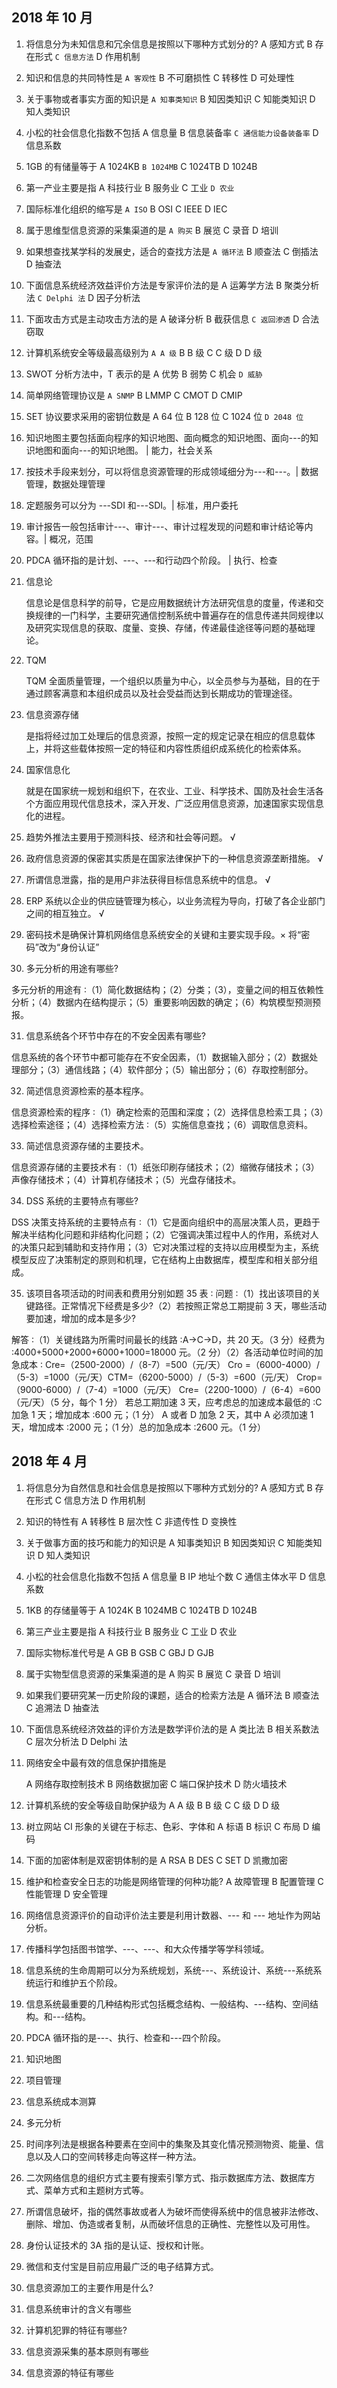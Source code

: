 ## 2018 年 10 月

1. 将信息分为未知信息和冗余信息是按照以下哪种方式划分的?
   A 感知方式
   B 存在形式
   `C 信息方法`
   D 作用机制
2. 知识和信息的共同特性是
   `A 客观性`
   B 不可磨损性
   C 转移性
   D 可处理性
3. 关于事物或者事实方面的知识是
   `A 知事类知识`
   B 知因类知识
   C 知能类知识
   D 知人类知识
4. 小松的社会信息化指数不包括
   A 信息量
   B 信息装备率
   `C 通信能力设备装备率`
   D 信息系数
5. 1GB 的有储量等于
   A 1024KB
   `B 1024MB`
   C 1024TB
   D 1024B
6. 第一产业主要是指
   A 科技行业
   B 服务业
   C 工业
   `D 农业`
7. 国际标准化组织的缩写是
   `A ISO`
   B OSI
   C IEEE
   D IEC
8. 属于思维型信息资源的采集渠道的是
   `A 购买`
   B 展览
   C 录音
   D 培训
9. 如果想查找某学科的发展史，适合的查找方法是
   `A 循环法`
   B 顺查法
   C 倒插法
   D 抽查法
10. 下面信息系统经济效益评价方法是专家评价法的是
    A 运筹学方法
    B 聚类分析法
    `C Delphi 法`
    D 因子分析法

11. 下面攻击方式是主动攻击方法的是
    A 破译分析
    B 截获信息
    `C 返回渗透`
    D 合法窃取
12. 计算机系统安全等级最高级别为
    `A A 级`
    B B 级
    C C 级
    D D 级
13. SWOT 分析方法中，T 表示的是
    A 优势
    B 弱势
    C 机会
    `D 威胁`
14. 简单网络管理协议是
    `A SNMP`
    B LMMP
    C CMOT
    D CMIP
15. SET 协议要求采用的密钥位数是
    A 64 位
    B 128 位
    C 1024 位
    `D 2048 位`

16. 知识地图主要包括面向程序的知识地图、面向概念的知识地图、面向---的知识地图和面向---的知识地图。 | 能力，社会关系
17. 按技术手段来划分，可以将信息资源管理的形成领域细分为---和---。| 数据管理，数据处理管理
18. 定题服务可以分为 ---SDI 和---SDI。| 标准，用户委托
19. 审计报告一般包括审计---、审计---、审计过程发现的问题和审计结论等内容。| 概况，范围
20. PDCA 循环指的是计划、---、---和行动四个阶段。 | 执行、检查

21. 信息论

    信息论是信息科学的前导，它是应用数据统计方法研究信息的度量，传递和交换规律的一门科学，主要研究通信控制系统中普遍存在的信息传递共同规律以及研究实现信息的获取、度量、变换、存储，传递最佳途径等问题的基础理论。

22. TQM

    TQM 全面质量管理，一个组织以质量为中心，以全员参与为基础，目的在于通过顾客满意和本组织成员以及社会受益而达到长期成功的管理途径。

23. 信息资源存储

    是指将经过加工处理后的信息资源，按照一定的规定记录在相应的信息载体上，并将这些载体按照一定的特征和内容性质组织成系统化的检索体系。

24. 国家信息化

    就是在国家统一规划和组织下，在农业、工业、科学技术、国防及社会生活各个方面应用现代信息技术，深入开发、广泛应用信息资源，加速国家实现信息化的进程。

25. 趋势外推法主要用于预测科技、经济和社会等问题。 √
26. 政府信息资源的保密其实质是在国家法律保护下的一种信息资源垄断措施。 √
27. 所谓信息泄露，指的是用户非法获得目标信息系统中的信息。 √
28. ERP 系统以企业的供应链管理为核心，以业务流程为导向，打破了各企业部门之间的相互独立。 √
29. 密码技术是确保计算机网络信息系统安全的关键和主要实现手段。× 将“密码”改为“身份认证”

30. 多元分析的用途有哪些?

多元分析的用途有 ∶（1）简化数据结构；（2）分类；（3），变量之间的相互依赖性分析；（4）数据内在结构提示；（5）重要影响因数的确定；（6）构筑模型预测预报。

31. 信息系统各个环节中存在的不安全因素有哪些?

信息系统的各个环节中都可能存在不安全因素，（1）数据输入部分；（2）数据处理部分；（3）通信线路；（4）软件部分；（5）输出部分；（6）存取控制部分。

32. 简述信息资源检索的基本程序。

信息资源检索的程序 ∶（1）确定检索的范围和深度；（2）选择信息检索工具；（3）选择检索途径；（4）选择检索方法 ∶（5）实施信息查找；（6）调取信息资料。

33. 简述信息资源存储的主要技术。

信息资源存储的主要技术有 ∶（1）纸张印刷存储技术；（2）缩微存储技术；（3）声像存储技术；（4）计算机存储技术；（5）光盘存储技术。

34. DSS 系统的主要特点有哪些?

DSS 决策支持系统的主要特点有 ∶（1）它是面向组织中的高层决策人员，更趋于解决半结构化问题和非结构化问题；（2）它强调决策过程中人的作用，系统对人的决策只起到辅助和支持作用；（3）它对决策过程的支持以应用模型为主，系统模型反应了决策制定的原则和机理，它在结构上由数据库，模型库和相关部分组成。

35. 该项目各项活动的时间表和费用分别如题 35 表 ∶ 问题 ∶（1）找出该项目的关键路径。正常情况下经费是多少?（2）若按照正常总工期提前 3 天，哪些活动要加速，增加的成本是多少?

解答 ∶（1）关键线路为所需时间最长的线路 ∶A→C→D，共 20 天。（3 分）经费为 ∶4000+5000+2000+6000+1000=18000 元。（2 分）（2）各活动单位时间的加急成本 ∶
Cre=（2500-2000）/（8-7）=500（元/天）
Cro =（6000-4000）/（5-3）=1000（元/天）CTM=（6200-5000）/（5-3）=600（元/天）
Crop=（9000-6000）/（7-4）=1000（元/天）
Cre=（2200-1000）/（6-4）=600（元/天）（5 分，每个 1 分）
若总工期加速 3 天，应考虑总的加速成本最低的 ∶C 加急 1 天；增加成本 ∶600 元；（1 分）
A 或者 D 加急 2 天，其中 A 必须加速 1 天，增加成本 ∶2000 元；（1 分）总的加急成本 ∶2600 元。（1 分）

## 2018 年 4 月

1. 将信息分为自然信息和社会信息是按照以下哪种方式划分的?
   A 感知方式
   B 存在形式
   C 信息方法
   D 作用机制
2. 知识的特性有
   A 转移性
   B 层次性
   C 非遗传性
   D 变换性
3. 关于做事方面的技巧和能力的知识是
   A 知事类知识
   B 知因类知识
   C 知能类知识
   D 知人类知识
4. 小松的社会信息化指数不包括
   A 信息量
   B IP 地址个数
   C 通信主体水平
   D 信息系数
5. 1KB 的存储量等于
   A 1024K
   B 1024MB
   C 1024TB
   D 1024B
6. 第三产业主要是指
   A 科技行业
   B 服务业
   C 工业
   D 农业
7. 国际实物标准代号是
   A GB
   B GSB
   C GBJ
   D GJB
8. 属于实物型信息资源的采集渠道的是
   A 购买
   B 展览
   C 录音
   D 培训
9. 如果我们要研究某一历史阶段的课题，适合的检索方法是
   A 循环法
   B 顺查法
   C 追溯法
   D 抽查法
10. 下面信息系统经济效益的评价方法是数学评价法的是
    A 类比法
    B 相关系数法
    C 层次分析法
    D Delphi 法
11. 网络安全中最有效的信息保护措施是

    A 网络存取控制技术
    B 网络数据加密
    C 端口保护技术
    D 防火墙技术

12. 计算机系统的安全等级自助保护级为
    A A 级
    B B 级
    C C 级
    D D 级
13. 树立网站 CI 形象的关键在于标志、色彩、字体和
    A 标语
    B 标识
    C 布局
    D 编码
14. 下面的加密体制是双密钥体制的是
    A RSA
    B DES
    C SET
    D 凯撒加密
15. 维护和检查安全日志的功能是网络管理的何种功能?
    A 故障管理
    B 配置管理
    C 性能管理
    D 安全管理

16. 网络信息资源评价的自动评价法主要是利用计数器、--- 和 --- 地址作为网站分析。
17. 传播科学包括图书馆学、---、---、和大众传播学等学科领域。
18. 信息系统的生命周期可以分为系统规划，系统---、系统设计、系统---系统系统运行和维护五个阶段。
19. 信息系统最重要的几种结构形式包括概念结构、一般结构、---结构、空间结构。和---结构。
20. PDCA 循环指的是---、执行、检查和---四个阶段。

21. 知识地图
22. 项目管理
23. 信息系统成本测算
24. 多元分析

25. 时间序列法是根据各种要素在空间中的集聚及其变化情况预测物资、能量、信息以及人口的空间转移走向等这样一种方法。
26. 二次网络信息的组织方式主要有搜索引擎方式、指示数据库方法、数据库方式、菜单方式和主题树方式等。
27. 所谓信息破坏，指的偶然事故或者人为破坏而使得系统中的信息被非法修改、删除、增加、伪造或者复制，从而破坏信息的正确性、完整性以及可用性。
28. 身份认证技术的 3A 指的是认证、授权和计账。
29. 微信和支付宝是目前应用最广泛的电子结算方式。

30. 信息资源加工的主要作用是什么?
31. 信息系统审计的含义有哪些
32. 计算机犯罪的特征有哪些?
33. 信息资源采集的基本原则有哪些
34. 信息资源的特征有哪些
